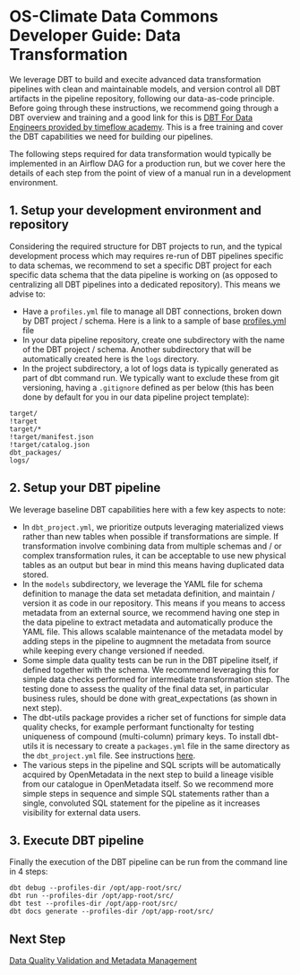 # OS-Climate Data Commons Developer Guide: Data Transformation

We leverage DBT to build and execite advanced data transformation pipelines with clean and maintainable models, and version control all DBT artifacts in the pipeline repository, following our data-as-code principle. Before going through these instructions, we recommend going through a DBT overview and training and a good link for this is [DBT For Data Engineers provided by timeflow academy][1]. This is a free training and cover the DBT capabilities we need for building our pipelines. 

The following steps required for data transformation would typically be implemented in an Airflow DAG for a production run, but we cover here the details of each step from the point of view of a manual run in a development environment. 

## 1. Setup your development environment and repository

Considering the required structure for DBT projects to run, and the typical development process which may requires re-run of DBT pipelines specific to data schemas, we recommend to set a specific DBT project for each specific data schema that the data pipeline is working on (as opposed to centralizing all DBT pipelines into a dedicated repository). This means we advise to:

- Have a `profiles.yml` file to manage all DBT connections, broken down by DBT project / schema. Here is a link to a sample of base [profiles.yml](profiles.yml) file
- In your data pipeline repository, create one subdirectory with the name of the DBT project / schema. Another subdirectory that will be automatically created here is the `logs` directory.
- In the project subdirectory, a lot of logs data is typically generated as part of dbt command run. We typically want to exclude these from git versioning, having a `.gitignore` defined as per below (this has been done by default for you in our data pipeline project template):

```
target/
!target
target/*
!target/manifest.json
!target/catalog.json
dbt_packages/
logs/
```

## 2. Setup your DBT pipeline

We leverage baseline DBT capabilities here with a few key aspects to note:

- In `dbt_project.yml`, we prioritize outputs leveraging materialized views rather than new tables when possible if transformations are simple. If transformation involve combining data from multiple schemas and / or complex transformation rules, it can be acceptable to use new physical tables as an output but bear in mind this means having duplicated data stored.
- In the `models` subdirectory, we leverage the YAML file for schema definition to manage the data set metadata definition, and maintain / version it as code in our repository. This means if you means to access metadata from an external source, we recommend having one step in the data pipeline to extract metadata and automatically produce the YAML file. This allows scalable maintenance of the metadata model by adding steps in the pipeline to augmnent the metadata from source while keeping every change versioned if needed.
- Some simple data quality tests can be run in the DBT pipeline itself, if defined together with the schema. We recommend leveraging this for simple data checks performed for intermediate transformation step. The testing done to assess the quality of the final data set, in particular business rules, should be done with great_expectations (as shown in next step).
- The dbt-utils package provides a richer set of functions for simple data quality checks, for example performant functionalty for testing uniqueness of compound (multi-column) primary keys.  To install dbt-utils it is necessary to create a `packages.yml` file in the same directory as the `dbt_project.yml` file.  See instructions [here](https://hub.getdbt.com/dbt-labs/dbt_utils/latest/).
- The various steps in the pipeline and SQL scripts will be automatically acquired by OpenMetadata in the next step to build a lineage visible from our catalogue in OpenMetadata itself. So we recommend more simple steps in sequence and simple SQL statements rather than a single, convoluted SQL statement for the pipeline as it increases visibility for external data users.

## 3. Execute DBT pipeline

Finally the execution of the DBT pipeline can be run from the command line in 4 steps:

```
dbt debug --profiles-dir /opt/app-root/src/
dbt run --profiles-dir /opt/app-root/src/
dbt test --profiles-dir /opt/app-root/src/
dbt docs generate --profiles-dir /opt/app-root/src/
```

## Next Step

[Data Quality Validation and Metadata Management](./metadata-management.md)

[1]: https://timeflow.academy/categories/dbt
